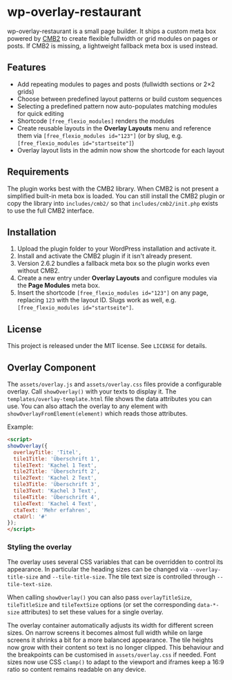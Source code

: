 # wp-overlay-restaurant

wp-overlay-restaurant is a small page builder. It ships a custom meta box powered by [CMB2](https://github.com/CMB2/CMB2) to create flexible fullwidth or grid modules on pages or posts. If CMB2 is missing, a lightweight fallback meta box is used instead.

## Features

- Add repeating modules to pages and posts (fullwidth sections or 2×2 grids)
- Choose between predefined layout patterns or build custom sequences
- Selecting a predefined pattern now auto-populates matching modules for quick editing
- Shortcode `[free_flexio_modules]` renders the modules
- Create reusable layouts in the **Overlay Layouts** menu and reference them via `[free_flexio_modules id="123"]` (or by slug, e.g. `[free_flexio_modules id="startseite"]`)
- Overlay layout lists in the admin now show the shortcode for each layout

## Requirements

The plugin works best with the CMB2 library. When CMB2 is not present a simplified built-in meta box is loaded. You can still install the CMB2 plugin or copy the library into `includes/cmb2/` so that `includes/cmb2/init.php` exists to use the full CMB2 interface.

## Installation

1. Upload the plugin folder to your WordPress installation and activate it.
2. Install and activate the CMB2 plugin if it isn't already present.
3. Version 2.6.2 bundles a fallback meta box so the plugin works even without CMB2.
4. Create a new entry under **Overlay Layouts** and configure modules via the **Page Modules** meta box.
5. Insert the shortcode `[free_flexio_modules id="123"]` on any page, replacing `123` with the layout ID. Slugs work as well, e.g. `[free_flexio_modules id="startseite"]`.


## License

This project is released under the MIT license. See `LICENSE` for details.

## Overlay Component

The `assets/overlay.js` and `assets/overlay.css` files provide a configurable overlay.
Call `showOverlay()` with your texts to display it. The `templates/overlay-template.html` file shows the data attributes you can use.
You can also attach the overlay to any element with `showOverlayFromElement(element)` which reads those attributes.

Example:
```html
<script>
showOverlay({
  overlayTitle: 'Titel',
  tile1Title: 'Überschrift 1',
  tile1Text: 'Kachel 1 Text',
  tile2Title: 'Überschrift 2',
  tile2Text: 'Kachel 2 Text',
  tile3Title: 'Überschrift 3',
  tile3Text: 'Kachel 3 Text',
  tile4Title: 'Überschrift 4',
  tile4Text: 'Kachel 4 Text',
  ctaText: 'Mehr erfahren',
  ctaUrl: '#'
});
</script>
```

### Styling the overlay

The overlay uses several CSS variables that can be overridden to control its
appearance. In particular the heading sizes can be changed via
`--overlay-title-size` and `--tile-title-size`. The tile text size is
controlled through `--tile-text-size`.

When calling `showOverlay()` you can also pass `overlayTitleSize`,
`tileTitleSize` and `tileTextSize` options (or set the corresponding
`data-*-size` attributes) to set these values for a single overlay.

The overlay container automatically adjusts its width for different
screen sizes. On narrow screens it becomes almost full width while on
large screens it shrinks a bit for a more balanced appearance. The tile
heights now grow with their content so text is no longer clipped. This
behaviour and the breakpoints can be customised in `assets/overlay.css`
if needed.
Font sizes now use CSS `clamp()` to adapt to the viewport and
iframes keep a 16:9 ratio so content remains readable on any device.
